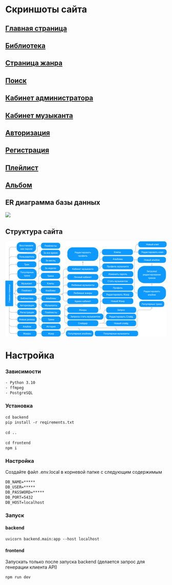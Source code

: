 <h1>Cкриншоты сайта</h1>

## [Главная страница](/docs/home/README.md)

## [Библиотека](/docs/library/README.md)

## [Страница жанра](/docs/genre/README.md)

## [Поиск](/docs/search/README.md)

## [Кабинет администратора](/docs/admin-cabinet/README.md)

## [Кабинет музыканта](/docs/musician-cabinet/README.md)

## [Авторизация](/docs/login/README.md)

## [Регистрация](/docs/register/README.md)

## [Плейлист](/docs/playlist/README.md)

## [Альбом](/docs/album/README.md)

## ER диаграмма базы данных

<img src="docs/er.png">

## Структура сайта

<img src="docs/db.svg">

<h1>Настройка</h1>

<h3>Зависимости</h3>

    - Python 3.10
    - ffmpeg
    - PostgreSQL

<h3>Установка</h3>

    cd backend
    pip install -r reqirements.txt

    cd ..

    cd frontend
    npm i

<h3>Настройка</h3>

Создайте файл .env.local в корневой папке с следующим содержимым

    DB_NAME=*****
    DB_USER=*****
    DB_PASSWORD=*****
    DB_PORT=5432
    DB_HOST=localhost

<h3>Запуск</h3>

<h4>backend</h4>

    uvicorn backend.main:app --host localhost

<h4>frontend</h4>

Запускать только после запуска backend (делается запрос для генерации клиента API)

    npm run dev
